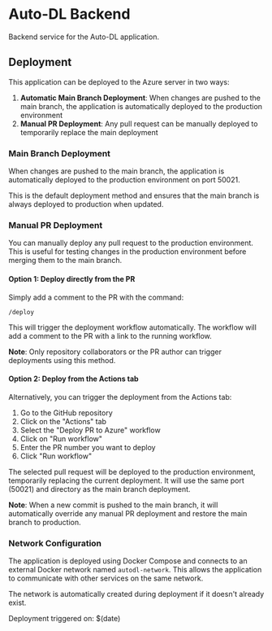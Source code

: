 # Auto-DL Backend

Backend service for the Auto-DL application.

## Deployment

This application can be deployed to the Azure server in two ways:

1. **Automatic Main Branch Deployment**: When changes are pushed to the main branch, the application is automatically deployed to the production environment
2. **Manual PR Deployment**: Any pull request can be manually deployed to temporarily replace the main deployment

### Main Branch Deployment

When changes are pushed to the main branch, the application is automatically deployed to the production environment on port 50021.

This is the default deployment method and ensures that the main branch is always deployed to production when updated.

### Manual PR Deployment

You can manually deploy any pull request to the production environment. This is useful for testing changes in the production environment before merging them to the main branch.

#### Option 1: Deploy directly from the PR

Simply add a comment to the PR with the command:

```
/deploy
```

This will trigger the deployment workflow automatically. The workflow will add a comment to the PR with a link to the running workflow.

**Note**: Only repository collaborators or the PR author can trigger deployments using this method.

#### Option 2: Deploy from the Actions tab

Alternatively, you can trigger the deployment from the Actions tab:

1. Go to the GitHub repository
2. Click on the "Actions" tab
3. Select the "Deploy PR to Azure" workflow
4. Click on "Run workflow"
5. Enter the PR number you want to deploy
6. Click "Run workflow"

The selected pull request will be deployed to the production environment, temporarily replacing the current deployment. It will use the same port (50021) and directory as the main branch deployment.

**Note**: When a new commit is pushed to the main branch, it will automatically override any manual PR deployment and restore the main branch to production.

### Network Configuration

The application is deployed using Docker Compose and connects to an external Docker network named `autodl-network`. This allows the application to communicate with other services on the same network.

The network is automatically created during deployment if it doesn't already exist.

Deployment triggered on: $(date)
